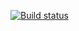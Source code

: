 [![Build status](https://ci.appveyor.com/api/projects/status/f95ae27j2qksgj6l?svg=true)](https://ci.appveyor.com/project/la-chispa/ajs-homework-8-map)